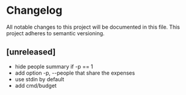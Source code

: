 # Changelog

All notable changes to this project will be documented in this file.
This project adheres to semantic versioning.

## [unreleased]

- hide people summary if -p == 1
- add option -p, --people that share the expenses
- use stdin by default
- add cmd/budget
